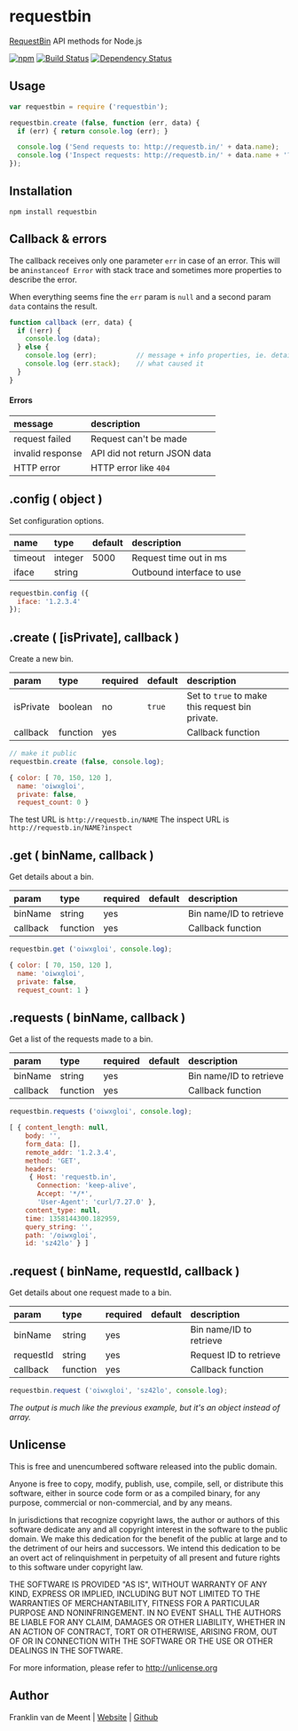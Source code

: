 requestbin
==========

[RequestBin](http://requestb.in/) API methods for Node.js

[![npm](https://img.shields.io/npm/v/requestbin.svg?maxAge=3600)](https://github.com/fvdm/nodejs-requestbin/blob/master/CHANGELOG.md)
[![Build Status](https://travis-ci.org/fvdm/nodejs-requestbin.svg?branch=master)](https://travis-ci.org/fvdm/nodejs-requestbin)
[![Dependency Status](https://gemnasium.com/badges/github.com/fvdm/nodejs-bolcom.svg)](https://gemnasium.com/github.com/fvdm/nodejs-bolcom#runtime-dependencies)


Usage
-----

```js
var requestbin = require ('requestbin');

requestbin.create (false, function (err, data) {
  if (err) { return console.log (err); }

  console.log ('Send requests to: http://requestb.in/' + data.name);
  console.log ('Inspect requests: http://requestb.in/' + data.name + '?inspect');
});
```


Installation
------------

`npm install requestbin`


Callback & errors
-----------------

The callback receives only one parameter `err` in case of an error.
This will be an`instanceof Error` with stack trace and sometimes more properties to describe the error.

When everything seems fine the `err` param is `null` and a second param `data` contains the result.

```js
function callback (err, data) {
  if (!err) {
    console.log (data);
  } else {
    console.log (err);          // message + info properties, ie. details
    console.log (err.stack);    // what caused it
  }
}
```

#### Errors

message          | description
:----------------|:----------------------------
request failed   | Request can't be made
invalid response | API did not return JSON data
HTTP error       | HTTP error like `404`


.config ( object )
------------------

Set configuration options.

name    | type    | default | description
:-------|:--------|:--------|:-------------------------
timeout | integer | 5000    | Request time out in ms
iface   | string  |         | Outbound interface to use

```js
requestbin.config ({
  iface: '1.2.3.4'
});
```


.create ( [isPrivate], callback )
---------------------------------

Create a new bin.

param     | type     | required | default | description
:---------|:---------|:---------|:--------|:-----------------
isPrivate | boolean  | no       | `true`  | Set to `true` to make this request bin private.
callback  | function | yes      |         | Callback function

```js
// make it public
requestbin.create (false, console.log);
```

```js
{ color: [ 70, 150, 120 ],
  name: 'oiwxgloi',
  private: false,
  request_count: 0 }
```

The test URL is `http://requestb.in/NAME`
The inspect URL is `http://requestb.in/NAME?inspect`


.get ( binName, callback )
------------------------

Get details about a bin.

param    | type     | required | default | description
:--------|:---------|:---------|:--------|:-----------------------
binName  | string   | yes      |         | Bin name/ID to retrieve
callback | function | yes      |         | Callback function

```js
requestbin.get ('oiwxgloi', console.log);
```

```js
{ color: [ 70, 150, 120 ],
  name: 'oiwxgloi',
  private: false,
  request_count: 1 }
```


.requests ( binName, callback )
-----------------------------

Get a list of the requests made to a bin.

param    | type     | required | default | description
:--------|:---------|:---------|:--------|:-----------------------
binName  | string   | yes      |         | Bin name/ID to retrieve
callback | function | yes      |         | Callback function

```js
requestbin.requests ('oiwxgloi', console.log);
```

```js
[ { content_length: null,
    body: '',
    form_data: [],
    remote_addr: '1.2.3.4',
    method: 'GET',
    headers: 
     { Host: 'requestb.in',
       Connection: 'keep-alive',
       Accept: '*/*',
       'User-Agent': 'curl/7.27.0' },
    content_type: null,
    time: 1358144300.182959,
    query_string: '',
    path: '/oiwxgloi',
    id: 'sz42lo' } ]
```


.request ( binName, requestId, callback )
---------------------------------------

Get details about one request made to a bin.

param     | type     | required | default | description
:---------|:---------|:---------|:--------|:-----------------------
binName   | string   | yes      |         | Bin name/ID to retrieve
requestId | string   | yes      |         | Request ID to retrieve
callback  | function | yes      |         | Callback function

```js
requestbin.request ('oiwxgloi', 'sz42lo', console.log);
```

_The output is much like the previous example, but it's an object instead of array._


Unlicense
---------

This is free and unencumbered software released into the public domain.

Anyone is free to copy, modify, publish, use, compile, sell, or
distribute this software, either in source code form or as a compiled
binary, for any purpose, commercial or non-commercial, and by any
means.

In jurisdictions that recognize copyright laws, the author or authors
of this software dedicate any and all copyright interest in the
software to the public domain. We make this dedication for the benefit
of the public at large and to the detriment of our heirs and
successors. We intend this dedication to be an overt act of
relinquishment in perpetuity of all present and future rights to this
software under copyright law.

THE SOFTWARE IS PROVIDED "AS IS", WITHOUT WARRANTY OF ANY KIND,
EXPRESS OR IMPLIED, INCLUDING BUT NOT LIMITED TO THE WARRANTIES OF
MERCHANTABILITY, FITNESS FOR A PARTICULAR PURPOSE AND NONINFRINGEMENT.
IN NO EVENT SHALL THE AUTHORS BE LIABLE FOR ANY CLAIM, DAMAGES OR
OTHER LIABILITY, WHETHER IN AN ACTION OF CONTRACT, TORT OR OTHERWISE,
ARISING FROM, OUT OF OR IN CONNECTION WITH THE SOFTWARE OR THE USE OR
OTHER DEALINGS IN THE SOFTWARE.

For more information, please refer to <http://unlicense.org>


Author
------

Franklin van de Meent
| [Website](https://frankl.in)
| [Github](https://github.com/fvdm)
